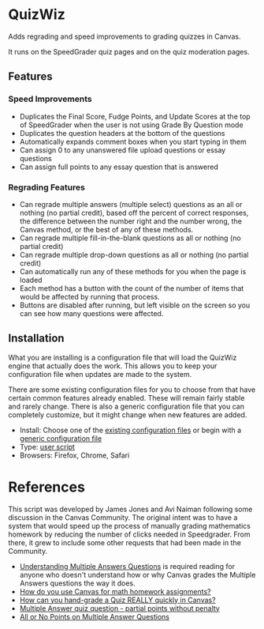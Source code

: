 # QuizWiz
Adds regrading and speed improvements to grading quizzes in Canvas.

It runs on the SpeedGrader quiz pages and on the quiz moderation pages.

## Features
### Speed Improvements
* Duplicates the Final Score, Fudge Points, and Update Scores at the top of SpeedGrader when the user is not using Grade By Question mode
* Duplicates the question headers at the bottom of the questions
* Automatically expands comment boxes when you start typing in them
* Can assign 0 to any unanswered file upload questions or essay questions
* Can assign full points to any essay question that is answered

### Regrading Features
* Can regrade multiple answers (multiple select) questions as an all or nothing (no partial credit), based off the percent of correct responses, the difference between the number right and the number wrong, the Canvas method, or the best of any of these methods.
* Can regrade multiple fill-in-the-blank questions as all or nothing (no partial credit)
* Can regrade multiple drop-down questions as all or nothing (no partial credit)
* Can automatically run any of these methods for you when the page is loaded
* Each method has a button with the count of the number of items that would be affected by running that process.
* Buttons are disabled after running, but left visible on the screen so you can see how many questions were affected.

## Installation
What you are installing is a configuration file that will load the QuizWiz engine that actually does the work. This allows you to keep your configuration file when updates are made to the system.

There are some existing configuration files for you to choose from that have certain common features already enabled. These will remain fairly stable and rarely change. There is also a generic configuration file that you can completely customize, but it might change when new features are added. 

* Install: Choose one of the [existing configuration files](configs/) or begin with a [generic configuration file](quizwiz.user.js)
* Type: [user script](../../USERSCRIPTS.md)
* Browsers: Firefox, Chrome, Safari

# References
This script was developed by James Jones and Avi Naiman following some discussion in the Canvas Community. 
The original intent was to have a system that would speed up the process of manually grading mathematics homework by reducing the number of clicks needed in Speedgrader. From there, it grew to include some other requests that had been made in the Community.
* [Understanding Multiple Answers Questions](https://community.canvaslms.com/docs/DOC-6674) is required reading for anyone who doesn't understand how or why Canvas grades the Multiple Answers questions the way it does.
* [How do you use Canvas for math homework assignments?](https://community.canvaslms.com/message/33657)
* [How can you hand-grade a Quiz REALLY quickly in Canvas?](https://community.canvaslms.com/message/33481)
* [Multiple Answer quiz question - partial points without penalty](https://community.canvaslms.com/ideas/2443)
* [All or No Points on Multiple Answer Questions](https://community.canvaslms.com/ideas/1241)


